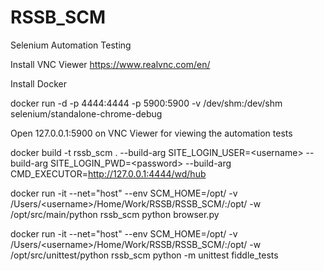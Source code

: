 # RSSB_SCM
Selenium Automation Testing

Install VNC Viewer https://www.realvnc.com/en/

Install Docker

docker run -d -p 4444:4444 -p 5900:5900 -v /dev/shm:/dev/shm selenium/standalone-chrome-debug

Open 127.0.0.1:5900 on VNC Viewer for viewing the automation tests

docker build -t rssb_scm . --build-arg SITE_LOGIN_USER=&lt;username&gt; --build-arg SITE_LOGIN_PWD=&lt;password&gt; --build-arg CMD_EXECUTOR=http://127.0.0.1:4444/wd/hub

docker run -it --net="host" --env SCM_HOME=/opt/ -v /Users/&lt;username&gt;/Home/Work/RSSB/RSSB_SCM/:/opt/ -w /opt/src/main/python rssb_scm python browser.py

docker run -it --net="host" --env SCM_HOME=/opt/ -v /Users/&lt;username&gt;/Home/Work/RSSB/RSSB_SCM/:/opt/ -w /opt/src/unittest/python rssb_scm python -m unittest fiddle_tests
